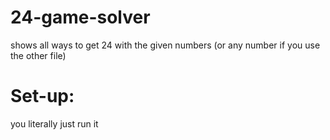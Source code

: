 # 24-game-solver
shows all ways to get 24 with the given numbers
(or any number if you use the other file)

# Set-up:
you literally just run it

